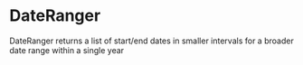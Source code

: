 # DateRanger
DateRanger returns a list of start/end dates in smaller intervals for a broader date range within a single year
